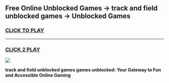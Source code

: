 
## Free Online Unblocked Games → track and field unblocked games → Unblocked Games
<h3>
<a href="https://premium.freeplayer.one?title=track_and_field_unblocked_games&ref=21F">CLICK TO PLAY</a></h3>
<hr>

<h3>
<a href="https://premium.freeplayer.one?title=track_and_field_unblocked_games&ref=21F">CLICK 2 PLAY</a>
  
</h3>

<a href="https://premium.freeplayer.one?title=track_and_field_unblocked_games&ref=21F/"><img src="https://clearcache.store/games.png"></a>


**track and field unblocked games games unblocked: Your Gateway to Fun and Accessible Online Gaming**

